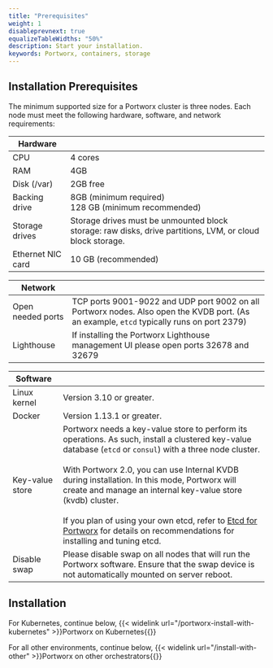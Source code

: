 ```yaml
---
title: "Prerequisites"
weight: 1
disableprevnext: true
equalizeTableWidths: "50%"
description: Start your installation.
keywords: Portworx, containers, storage
---
```


## Installation Prerequisites

The minimum supported size for a Portworx cluster is three nodes. Each node must meet the following hardware, software, and network requirements:

|**Hardware** ||
|-------------------------|------------|
|     CPU | 4 cores|
|     RAM | 4GB|
| Disk (/var) | 2GB free |
|Backing drive | 8GB (minimum required)<br/>128 GB (minimum recommended)|
|Storage drives | Storage drives must be unmounted block storage: raw disks, drive partitions, LVM, or cloud block storage. |
|Ethernet NIC card | 10 GB (recommended)|

|**Network** ||
|--- | ---|
|Open needed ports | TCP ports 9001-9022 and UDP port 9002 on all Portworx nodes. Also open the KVDB port. \(As an example, `etcd` typically runs on port 2379\)|
| Lighthouse | If installing the Portworx Lighthouse management UI please open ports 32678 and 32679 |

|**Software** ||
|--- | ---|
|Linux kernel | Version 3.10 or greater.|
|Docker | Version 1.13.1 or greater.|
|Key-value store | Portworx needs a key-value store to perform its operations. As such, install a clustered key-value database \(`etcd` or `consul`\) with a three node cluster.<br><br>With Portworx 2.0, you can use Internal KVDB during installation. In this mode, Portworx will create and manage an internal key-value store (kvdb) cluster.<br><br>If you plan of using your own etcd, refer to [Etcd for Portworx](/reference/knowledge-base/etcd) for details on recommendations for installing and tuning etcd.|
|Disable swap|Please disable swap on all nodes that will run the Portworx software.  Ensure that the swap device is not automatically mounted on server reboot.|

## Installation

For Kubernetes, continue below,
{{< widelink url="/portworx-install-with-kubernetes" >}}Portworx on Kubernetes{{</widelink>}}

For all other environments, continue below,
{{< widelink url="/install-with-other" >}}Portworx on other orchestrators{{</widelink>}}
